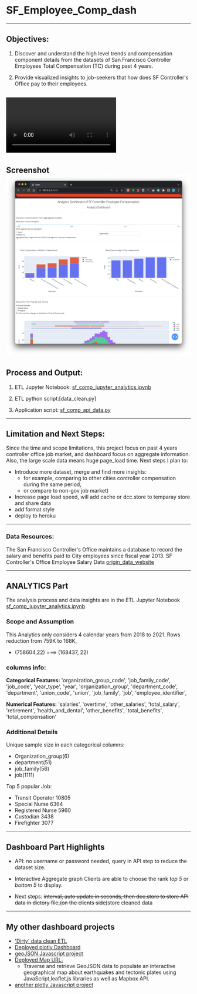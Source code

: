 # SF_Employee_Comp_dash

--------------------------------------------------
## Objectives:

1. Discover and understand the high level trends and compensation component details from the datasets of San Francisco Controller Employees Total Compensation (TC) during past 4 years.

2. Provide visualized insights to job-seekers that how does SF Controller's Office pay to their employees.

![web_demo.mov](/web_demo.mov)
--------------------------------------------------
**Screenshot**
![web_screenshot.png](/web_screenshot.png)
--------------------------------------------------
## Process and Output:

1. ETL Jupyter Notebook: [sf_comp_jupyter_analytics.ipynb](/sf_comp_jupyter_analytics.ipynb)

2. ETL python script:[data_clean.py]

3. Application script: [sf_comp_api_data.py](/sf_comp_api_data.py)


--------------------------------------------------
## Limitation and Next Steps:
Since the time and scope limitations, this project focus on past 4 years controller office job market, and dashboard focus on aggregate information. Also, the large scale data means huge page_load time. Next steps I plan to:

* Introduce more dataset, merge and find more insights: 
    * for example, comparing to other cities controller compensation during the same period, 
    * or compare to non-gov job market)
* Increase page load speed, will add cache or dcc.store to temparay store and share data
* add format style
* deploy to heroku

--------------------------------------------------
### Data Resources:

The San Francisco Controller's Office maintains a database to record the salary and benefits paid to City employees since fiscal year 2013.
SF Controller's Office Employee Salary Data [origin_data_website](https://data.sfgov.org/City-Management-and-Ethics/Employee-Compensation/88g8-5mnd)

--------------------------------------------------
## ANALYTICS Part
The analysis process and data insights are in the ETL Jupyter Notebook  [sf_comp_jupyter_analytics.ipynb](/sf_comp_jupyter_analytics.ipynb)
### Scope and Assumption

This Analytics only considers 4 calendar years from 2018 to 2021.
Rows reduction from 759K to 168K, 
* (758604,22) ===> (168437, 22)
### columns info:
**Categorical Features:**
'organization_group_code', 
'job_family_code', 
'job_code', 
'year_type', 
'year', 
'organization_group', 
'department_code', 
'department', 
'union_code', 
'union', 
'job_family', 
'job', 
'employee_identifier', 

**Numerical Features:**
'salaries', 'overtime', 'other_salaries', 'total_salary', 'retirement', 'health_and_dental', 'other_benefits', 'total_benefits', 'total_compensation'
### Additional Details

Unique sample size in each categorical columns:
* Organization_group(6)
* department(51)
* job_family(56)
* job(1111)

Top 5 popular Job:
* Transit Operator 10805
* Special Nurse 6364
* Registered Nurse 5960
* Custodian 3438
* Firefighter 3077

--------------------------------------------------
## Dashboard Part Highlights
- API:
no username or password needed, query in API step to reduce the dataset size.
- Interactive Aggregate graph
Clients are able to choose the rank *top 5* or *bottom 5* to display.

- Next steps:
~~interval, auto update in seconds, then dcc.store to store API data in dictory file,(on the clients side)~~store cleaned data 
--------------------------------------------------
## My other dashboard projects

- ['Dirty' data clean ETL](https://github.com/susiexia/Movies-ETL/blob/master/movies_ETL.ipynb)
- [Deployed plotly Dashboard](https://susiexia.github.io/Plotly_Webpage/)
- [geoJSON Javascript project](https://github.com/susiexia/Mapping_Earthquakes)
- [Deployed Map URL:](https://susiexia.github.io/Mapping_Earthquakes/)
    * Traverse and retrieve GeoJSON data to populate an interactive geographical map about earthquakes and tectonic plates using JavaScript,leaflet.js libraries as well as Mapbox API.
- [another plotly Javascript project](https://github.com/susiexia/Plotly_Webpage)
